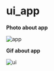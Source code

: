 # ui_app

__Photo about app__

![app](https://github.com/Rokobot/social_media_ui/assets/117278851/2d10b4b5-210f-42d4-accc-2814d8b34087)


__Gif about app__

![ui](https://github.com/Rokobot/social_media_ui/assets/117278851/ebd5678d-e012-4960-8e70-f2ddc17c2f8c)


